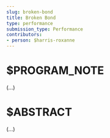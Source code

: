 ```yaml
---
slug: broken-bond
title: Broken Bond
type: performance
submission_type: Performance
contributors:
- person: $harris-roxanne
---
```


# $PROGRAM_NOTE

(...)

# $ABSTRACT

(...)